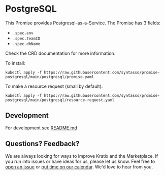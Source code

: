 # PostgreSQL

This Promise provides Postgresql-as-a-Service. The Promise has 3 fields:
* `.spec.env`
* `.spec.teamID`
* `.spec.dbName`

Check the CRD documentation for more information.


To install:
```
kubectl apply -f https://raw.githubusercontent.com/syntasso/promise-postgresql/main/postgresql/promise.yaml
```

To make a resource request (small by default):
```
kubectl apply -f https://raw.githubusercontent.com/syntasso/promise-postgresql/main/postgresql/resource-request.yaml
```

## Development

For development see [README.md](./internal/README.md)

## Questions? Feedback?

We are always looking for ways to improve Kratix and the Marketplace. If you
run into issues or have ideas for us, please let us know. Feel free to [open an
issue](https://github.com/syntasso/kratix-marketplace/issues/new/choose) or
[put time on our calendar](https://www.syntasso.io/contact-us). We'd love to
hear from you.
